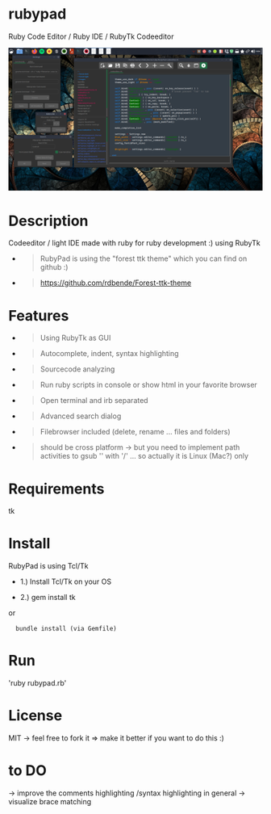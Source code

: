 # rubypad
Ruby Code Editor / Ruby IDE / RubyTk Codeeditor

![alt text](https://github.com/morten1982/rubypad/blob/master/images/rubypad-run.png)

# Description
Codeeditor / light IDE made with ruby for ruby development :) 
using RubyTk

- > RubyPad is using the "forest ttk theme" which you can find on github :)

- > https://github.com/rdbende/Forest-ttk-theme

# Features
- > Using RubyTk as GUI
- > Autocomplete, indent, syntax highlighting
- > Sourcecode analyzing
- > Run ruby scripts in console or show html in your favorite browser 
- > Open terminal and irb separated
- > Advanced search dialog 
- > Filebrowser included (delete, rename ... files and folders)

- > should be cross platform  -> but you need to implement path activities
    to gsub '\' with '/' ... so actually it is Linux (Mac?) only

# Requirements
tk

# Install
RubyPad is using Tcl/Tk 

- 1.) Install Tcl/Tk on your OS
 
- 2.) gem install tk

or

      bundle install (via Gemfile)
 
# Run
'ruby rubypad.rb'

# License
MIT -> feel free to fork it => make it better if you want to do this :)

# to DO
-> improve the comments highlighting /syntax highlighting in general
-> visualize brace matching
